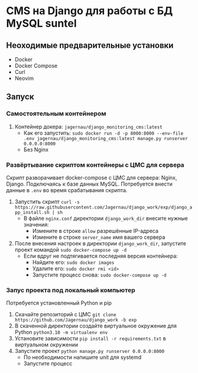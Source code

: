 # CMS на Django для работы с БД MySQL suntel

## Неоходимые предварительные установки
* Docker
* Docker Compose
* Curl
* Neovim

## Запуск

### Самостоятельным контейнером
1. Контейнер докера: `jagernau/django_monitoring_cms:latest`
    * Как его запустить: `sudo docker run -d -p 8000:8000 --env-file .env jagernau/django_monitoring_cms:latest manage.py runserver 0.0.0.0:8000`
    * Без Nginx

### Развёртывание скриптом контейнеры с ЦМС для сервера
Скрипт разворачивает docker-compose с ЦМС для сервера: Nginx, Django.
Подключаясь к базе данных MySQL.
Потребуется внести данные в `.env` во время срабатывания скрипта.

1. Запустить скрипт `curl -s https://raw.githubusercontent.com/Jagernau/django_work/exp/django_app_install.sh | sh`
    * В файле `nginx.conf` директории `django_work_dir` внесите нужные значения:
        * Измените в строке `allow` разрешённые IP-адреса
        * Измените в строке `server_name` имя вашего сервера
2. После внесения настроек в директории `django_work_dir`, запустите проект командой `sudo docker-compose up -d`
    * Если вдруг не подтягивается последняя версия контейнера:
        * Найдите его: `sudo docker images`
        * Удалите его: `sudo docker rmi <id>`
        * Запустите процесс снова: `sudo docker-compose up -d`

### Запус проекта под локальный компьютер
Потребуется установленный Python и pip
1. Скачайте репозиторий с ЦМС `git clone https://github.com/Jagernau/django_work -b exp`
2. В скаченной директории создайте виртуальное окружение для Python `python3.10 -m virtualenv env`
3. Установите зависимости `pip install -r requirements.txt` в виртуальном окружении
4. Запустите проект `python manage.py runserver 0.0.0.0:8000`
    * По необходимости напишите unit для systemd
    * Запустите процесс
